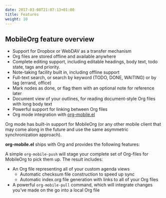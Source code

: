 ```yaml
---
date: 2017-03-08T21:07:13+01:00
title: Features
weight: 10
---
```


## MobileOrg feature overview

- Support for Dropbox or WebDAV as a transfer mechanism
- Org files are stored offline and available anywhere
- Complete editing support, including editable headings, body text,
  todo state, tags and priority.
- Note-taking facility built in, including offline support
- Full-text search, or search by keyword (TODO, DONE, WAITING) or by
  tag (errand, office)
- Mark nodes as done, or flag them with an optional note for reference
  later
- Document view of your outlines, for reading document-style Org files
  with long body text
- Powerful support for linking between Org files
- Org mode integration with [org-mobile.el](http://orgmode.org/manual/MobileOrg.html)

Org mode has built-in support for MobileOrg (or any other mobile
client that may come along in the future and use the same asymmetric
synchronization approach).

**org-mobile.el** ships with Org and provides the following features:

A simple `org-mobile-push` will stage your complete set of Org-files for
MobileOrg to pick them up. The result includes:

- An Org file representing all of your custom agenda views
  - Automatic checksum file construction to speed up sync
  - Automatic index.org file generation with links to all of your Org
    files
- A powerful `org-mobile-pull` command, which will integrate changes
  you’ve made on the go into a local Org file
